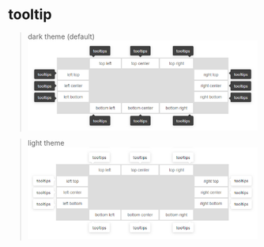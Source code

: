 # tooltip
> dark theme (default)
![demo preview](https://github.com/shulkme/tooltip/blob/master/theme-dark.png)

> light theme
![demo preview](https://github.com/shulkme/tooltip/blob/master/theme-light.png)
